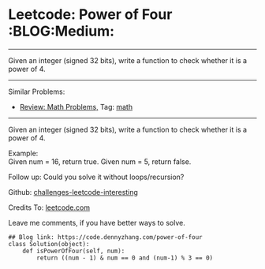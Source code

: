 # Leetcode: Power of Four     :BLOG:Medium:


---

Given an integer (signed 32 bits), write a function to check whether it is a power of 4.  

---

Similar Problems:  
-   [Review: Math Problems,](https://code.dennyzhang.com/review-math) Tag: [math](https://code.dennyzhang.com/tag/math)

---

Given an integer (signed 32 bits), write a function to check whether it is a power of 4.  

Example:  
Given num = 16, return true. Given num = 5, return false.  

Follow up: Could you solve it without loops/recursion?  

Github: [challenges-leetcode-interesting](https://github.com/DennyZhang/challenges-leetcode-interesting/tree/master/power-of-four)  

Credits To: [leetcode.com](https://leetcode.com/problems/power-of-four/description/)  

Leave me comments, if you have better ways to solve.  

    ## Blog link: https://code.dennyzhang.com/power-of-four
    class Solution(object):
        def isPowerOfFour(self, num):
            return ((num - 1) & num == 0 and (num-1) % 3 == 0)